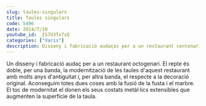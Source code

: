 ```yaml
---
slug: taules-singulars
title: Taules singulars
code: 5496
date: 2014/7/10
youtube_id: _IS7U3Tx7xQ
categories: ["Varis"]
description: Disseny i fabricació audaços per a un restaurant centenari, combinant fusta, marbre i elements metàl·lics per a una modernització elegant i funcional de les taules originals.
---
```


Un disseny i fabricació audaç per a un restaurant octogenari. El repte és doble, per una banda, la modernització de les taules d'aquest restaurant amb molts anys d'antiguitat i, per altra banda, el respecte a la decoració original. Aconseguim totes dues coses amb la fusió de la fusta i el marbre. El toc de modernitat el donen els seus costats metàl·lics extensibles que augmenten la superfície de la taula.
